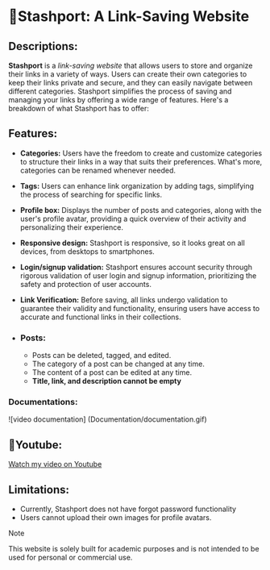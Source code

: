 # :link:Stashport: A Link-Saving Website

## Descriptions:
**Stashport** is a _link-saving website_ that allows users to store and organize their links in a variety of ways. Users can create their own categories to keep their links private and secure, and they can easily navigate between different categories. Stashport simplifies the process of saving and managing your links by offering a wide range of features. Here's a breakdown of what Stashport has to offer:

## Features:
* **Categories:** Users have the freedom to create and customize categories to structure their links in a way that suits their preferences. What's more, categories can be renamed whenever needed.

* **Tags:** Users can enhance link organization by adding tags, simplifying the process of searching for specific links.

* **Profile box:** Displays the number of posts and categories, along with the user's profile avatar, providing a quick overview of their activity and personalizing their experience.

* **Responsive design:** Stashport is responsive, so it looks great on all devices, from desktops to smartphones.

* **Login/signup validation:** Stashport ensures account security through rigorous validation of user login and signup information, prioritizing the safety and protection of user accounts.

* **Link Verification:** Before saving, all links undergo validation to guarantee their validity and functionality, ensuring users have access to accurate and functional links in their collections.

* ### Posts:
    * Posts can be deleted, tagged, and edited.
    * The category of a post can be changed at any time.
    * The content of a post can be edited at any time.
    * **Title, link, and description cannot be empty**
### Documentations:
![video documentation] (Documentation/documentation.gif)
## :movie_camera:Youtube:
[Watch my video on Youtube](https://youtu.be/mRK9H31zji8?si=kwr2Rd04FB9gh_9F)
## Limitations:
 * Currently, Stashport does not have forgot password functionality
 * Users cannot upload their own images for profile avatars.

 > [!NOTE]
 > This website is solely built for academic purposes and is not intended to be used for personal or commercial use.
